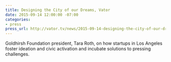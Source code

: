 ```yaml
---
title: Designing the City of our Dreams, Vator
date: 2015-09-14 12:00:00 -07:00
categories:
- press
press_url: http://vator.tv/news/2015-09-14-designing-the-city-of-our-dreams
---
```


Goldhirsh Foundation president, Tara Roth, on how startups in Los Angeles foster ideation and civic activation and incubate solutions to pressing challenges.
